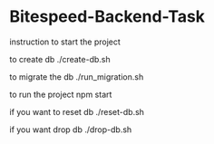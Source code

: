 # Bitespeed-Backend-Task

instruction to start the project

to create db
./create-db.sh

to migrate the db
./run_migration.sh

to run the project
npm start


if you want to reset db
./reset-db.sh

if you want drop db
./drop-db.sh


